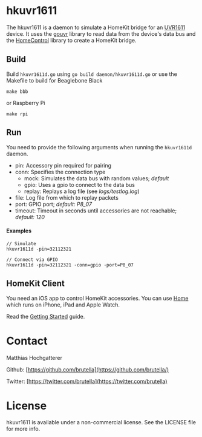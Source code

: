 # hkuvr1611

The hkuvr1611 is a daemon to simulate a HomeKit bridge for an [UVR1611][uvr1611] device. It uses the [gouvr][gouvr] library to read data from the device's data bus and the [HomeControl][hc] library to create a HomeKit bridge.

[uvr1611]: http://www.ta.co.at/en/products/uvr1611/
[hc]: https://github.com/brutella/hc
[gouvr]: https://github.com/brutella/gouvr


## Build

Build `hkuvr1611d.go` using `go build daemon/hkuvr1611d.go` or use the Makefile to build for Beaglebone Black
    
    make bbb
    
or Raspberry Pi

    make rpi

## Run

You need to provide the following arguments when running the `hkuvr1611d` daemon.

- pin: Accessory pin required for pairing
- conn: Specifies the connection type
    - mock: Simulates the data bus with random values; *default*
    - gpio: Uses a gpio to connect to the data bus
    - replay: Replays a log file (see *logs/testlog.log*)
- file: Log file from which to replay packets
- port: GPIO port; *default: P8_07*
- timeout: Timeout in seconds until accessories are not reachable; *default: 120*

#### Examples
    
    // Simulate
    hkuvr1611d -pin=32112321
    
    // Connect via GPIO
    hkuvr1611d -pin=32112321 -conn=gpio -port=P8_07

## HomeKit Client

You need an iOS app to control HomeKit accessories. 
You can use [Home][home] which runs on iPhone, iPad and Apple Watch.

Read the [Getting Started][home-getting-started] guide.

[home]: http://selfcoded.com/home/
[home-getting-started]: http://selfcoded.com/home/getting-started/

# Contact

Matthias Hochgatterer

Github: [https://github.com/brutella](https://github.com/brutella/)

Twitter: [https://twitter.com/brutella](https://twitter.com/brutella)


# License

hkuvr1611 is available under a non-commercial license. See the LICENSE file for more info.